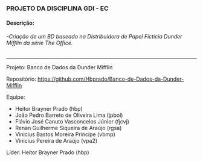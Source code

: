 ### PROJETO DA DISCIPLINA GDI - EC

#### Descrição:

###### *-Criação de um BD baseado na Distribuidora de Papel Fictícia Dunder Mifflin da série The Office*. 

------------------------------------------------------------------------------------------------------------------------------------------

Projeto: Banco de Dados da Dunder Mifflin

Repositório: https://github.com/Hbprado/Banco-de-Dados-da-Dunder-Mifflin

Equipe:

- Heitor Brayner Prado (hbp)
- João Pedro Barreto de Oliveira Lima (jpbol)
- Flávio José Canuto Vasconcelos Júnior (fjcvj)
- Renan Guilherme Siqueira de Araújo (rgsa)
- Vinicius Bastos Moreira Príncipe (vbmp)
- Vinicius Pereira de Araújo (vpa2)

Líder: Heitor Brayner Prado (hbp)

